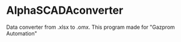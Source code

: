 # AlphaSCADAconverter
Data converter from .xlsx to .omx. This program made for "Gazprom Automation"
